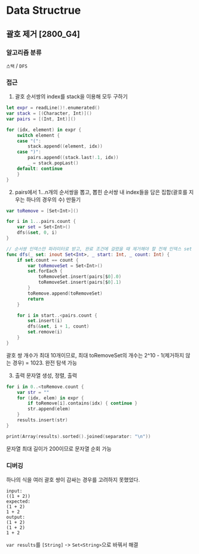 # Data Structrue
## 괄호 제거 [2800_G4]
### 알고리즘 분류
`스택` / `DFS`
### 접근

1. 괄호 순서쌍의 index를 stack을 이용해 모두 구하기
```swift
let expr = readLine()!.enumerated()
var stack = [(Character, Int)]()
var pairs = [(Int, Int)]()

for (idx, element) in expr {
    switch element {
    case "(":
        stack.append((element, idx))
    case ")":
        pairs.append((stack.last!.1, idx))
        _ = stack.popLast()
    default: continue
    }
}
```

2. pairs에서 1...n개의 순서쌍을 뽑고, 뽑힌 순서쌍 내 index들을 담은 집합(괄호를 지우는 하나의 경우의 수) 만들기
```swift
var toRemove = [Set<Int>]()

for i in 1...pairs.count {
    var set = Set<Int>()
    dfs(&set, 0, i)
}

// 순서쌍 인덱스만 파라미터로 받고, 완료 조건에 걸렸을 때 제거해야 할 전체 인덱스 set 생성
func dfs(_ set: inout Set<Int>, _ start: Int, _ count: Int) {
    if set.count == count {
        var toRemoveSet = Set<Int>()
        set.forEach {
            toRemoveSet.insert(pairs[$0].0)
            toRemoveSet.insert(pairs[$0].1)
        }
        toRemove.append(toRemoveSet)
        return
    }

    for i in start..<pairs.count {
        set.insert(i)
        dfs(&set, i + 1, count)
        set.remove(i)
    }
}
```
괄호 쌍 개수가 최대 10개이므로, 최대 toRemoveSet의 개수는 2^10 - 1(제거하지 않는 경우) = 1023. 완전 탐색 가능

3. 출력 문자열 생성, 정렬, 출력
```swift
for i in 0..<toRemove.count {
    var str = ""
    for (idx, elem) in expr {
        if toRemove[i].contains(idx) { continue }
        str.append(elem)
    }
    results.insert(str)
}

print(Array(results).sorted().joined(separator: "\n"))
```
문자열 최대 길이가 200이므로 문자열 순회 가능
### 디버깅
하나의 식을 여러 괄호 쌍이 감싸는 경우를 고려하지 못했었다.
```
input:
((1 + 2))
expected:
(1 + 2)
1 + 2
output:
(1 + 2)
(1 + 2)
1 + 2
```
`var results`를 `[String]` -> `Set<String>`으로 바꿔서 해결

